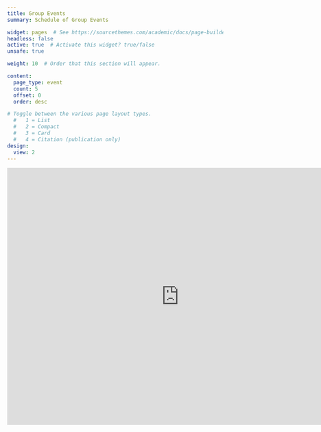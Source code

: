 ```yaml
---
title: Group Events
summary: Schedule of Group Events

widget: pages  # See https://sourcethemes.com/academic/docs/page-builder/
headless: false  
active: true  # Activate this widget? true/false
unsafe: true

weight: 10  # Order that this section will appear.

content:
  page_type: event
  count: 5
  offset: 0
  order: desc

# Toggle between the various page layout types.
  #   1 = List
  #   2 = Compact
  #   3 = Card
  #   4 = Citation (publication only)
design:
  view: 2
---
```

<iframe src="https://calendar.google.com/calendar/embed?src=66pccobtpgd1ho3lv6fjh2ifmk%40group.calendar.google.com&ctz=America%2FChicago" style="border: 0" width="800" height="600" frameborder="0" scrolling="no"></iframe>
